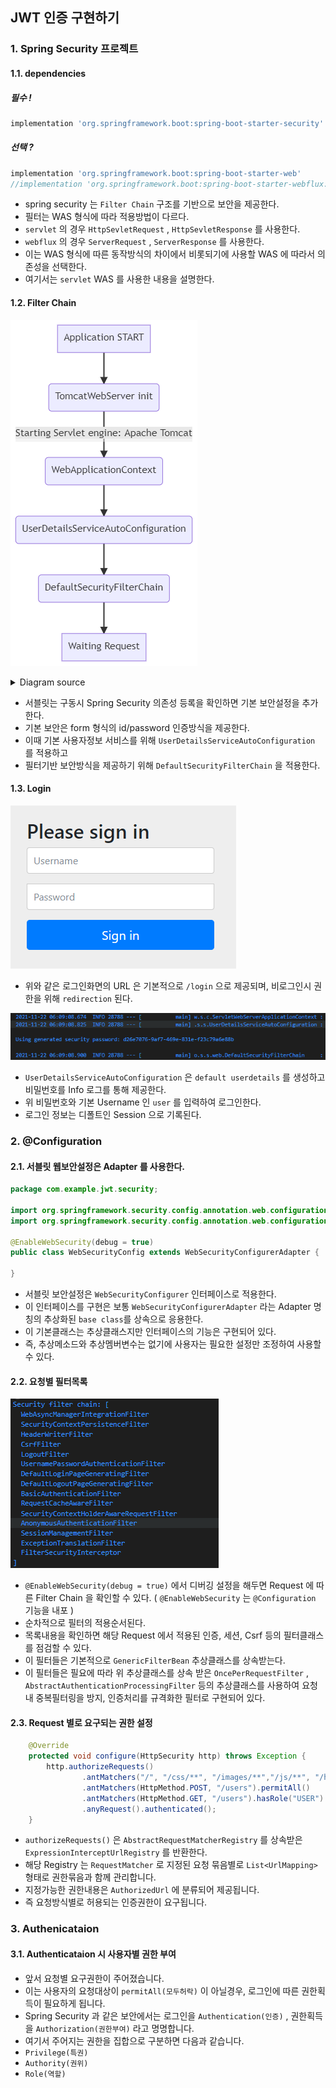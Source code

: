 ## JWT 인증 구현하기

### 1. Spring Security 프로젝트

#### 1.1. dependencies

##### 필수 !

```gradle
implementation 'org.springframework.boot:spring-boot-starter-security'
```

##### 선택 ?
```gradle
implementation 'org.springframework.boot:spring-boot-starter-web'
//implementation 'org.springframework.boot:spring-boot-starter-webflux:2.6.0'
```

- spring security 는 `Filter Chain` 구조를 기반으로 보안을 제공한다.
- 필터는 WAS 형식에 따라 적용방법이 다르다.
- `servlet` 의 경우 `HttpSevletRequest` , `HttpSevletResponse` 를 사용한다.
- `webflux` 의 경우 `ServerRequest` , `ServerResponse` 를 사용한다.
- 이는 WAS 형식에 따른 동작방식의 차이에서 비롯되기에 사용할 WAS 에 따라서 의존성을 선택한다.
- 여기서는 `servlet` WAS 를 사용한 내용을 설명한다.

#### 1.2. Filter Chain

![SpringSecurity작동순서](SpringSecurity작동순서.png)    
<details>
<summary>Diagram source</summary>
    
```
graph TD
    S[Application START]
    R[Waiting Request]
    A(TomcatWebServer init)
    B(WebApplicationContext)
    C(UserDetailsServiceAutoConfiguration)
    D(DefaultSecurityFilterChain)
    S --> A
    A -- Starting Servlet engine: Apache Tomcat --> B
    B --> C --> D --> R
```
    
</details>

- 서블릿는 구동시 Spring Security 의존성 등록을 확인하면 기본 보안설정을 추가한다.
- 기본 보안은 form 형식의 id/password 인증방식을 제공한다.
- 이때 기본 사용자정보 서비스를 위해 `UserDetailsServiceAutoConfiguration` 를 적용하고
- 필터기반 보안방식을 제공하기 위해 `DefaultSecurityFilterChain` 을 적용한다.

#### 1.3. Login

![로그인화면](로그인화면.png)

- 위와 같은 로그인화면의 URL 은 기본적으로 `/login` 으로 제공되며, 비로그인시 권한을 위해 `redirection` 된다.

![기본생성비밀번호](기본생성비밀번호.png)

- `UserDetailsServiceAutoConfiguration` 은 `default userdetails` 를 생성하고 비밀번호를 Info 로그를 통해 제공한다.
- 위 비밀번호와 기본 Username 인 `user` 를 입력하여 로그인한다.
- 로그인 정보는 디폴트인 Session 으로 기록된다.

### 2. @Configuration

#### 2.1. 서블릿 웹보안설정은 Adapter 를 사용한다.

```java
package com.example.jwt.security;

import org.springframework.security.config.annotation.web.configuration.EnableWebSecurity;
import org.springframework.security.config.annotation.web.configuration.WebSecurityConfigurerAdapter;

@EnableWebSecurity(debug = true)
public class WebSecurityConfig extends WebSecurityConfigurerAdapter {
    
}
```

- 서블릿 보안설정은 `WebSecurityConfigurer` 인터페이스로 적용한다.
- 이 인터페이스를 구현은 보통 `WebSecurityConfigurerAdapter` 라는 Adapter 명칭의 추상화된 `base class`를 상속으로 응용한다.
- 이 기본클래스는 추상클래스지만 인터페이스의 기능은 구현되어 있다.
- 즉, 추상메소드와 추상멤버변수는 없기에 사용자는 필요한 설정만 조정하여 사용할 수 있다.

#### 2.2. 요청별 필터목록

![기본필터목록](기본필터목록.png)

- `@EnableWebSecurity(debug = true)` 에서 디버깅 설정을 해두면 Request 에 따른 Filter Chain 을 확인할 수 있다. ( `@EnableWebSecurity` 는 `@Configuration` 기능을 내포 )
- 순차적으로 필터의 적용순서된다.
- 목록내용을 확인하면 해당 Request 에서 적용된 인증, 세션, Csrf 등의 필터클래스를 점검할 수 있다.
- 이 필터들은 기본적으로 `GenericFilterBean` 추상클래스를 상속받는다.
- 이 필터들은 필요에 따라 위 추상클래스를 상속 받은 `OncePerRequestFilter` , `AbstractAuthenticationProcessingFilter` 등의 추상클래스를 사용하여 요청내 중복필터링을 방지, 인증처리를 규격화한 필터로 구현되어 있다.

#### 2.3. Request 별로 요구되는 권한 설정

```java
    @Override
    protected void configure(HttpSecurity http) throws Exception {
        http.authorizeRequests()
                .antMatchers("/", "/css/**", "/images/**","/js/**", "/h2-console/**", "/login**", "/error**").permitAll()
                .antMatchers(HttpMethod.POST, "/users").permitAll()
                .antMatchers(HttpMethod.GET, "/users").hasRole("USER")
                .anyRequest().authenticated();
    }
```

- `authorizeRequests()` 은 `AbstractRequestMatcherRegistry` 를 상속받은 `ExpressionInterceptUrlRegistry` 를 반환한다.
- 해당 Registry 는 `RequestMatcher` 로 지정된 요청 묶음별로 `List<UrlMapping>` 형태로 권한묶음과 함께 관리합니다.
- 지정가능한 권한내용은 `AuthorizedUrl` 에 분류되어 제공됩니다.
- 즉 요청방식별로 허용되는 인증권한이 요구됩니다.

### 3. Authenicataion

#### 3.1. Authenticataion 시 사용자별 권한 부여

- 앞서 요청별 요구권한이 주어졌습니다.
- 이는 사용자의 요청대상이 `permitAll(모두허락)` 이 아닐경우, 로그인에 따른 권한획득이 필요하게 됩니다.
- Spring Security 과 같은 보안에서는 로그인을 `Authentication(인증)` , 권한획득을 `Authorization(권한부여)` 라고 명명합니다.
- 여기서 주어지는 권한을 집합으로 구분하면 다음과 같습니다.
- `Privilege(특권)`
- `Authority(권위)`
- `Role(역할)`

